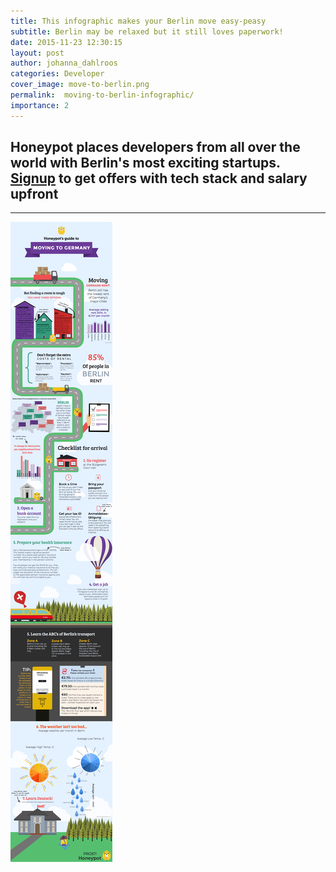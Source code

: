 ```yaml
---
title: This infographic makes your Berlin move easy-peasy
subtitle: Berlin may be relaxed but it still loves paperwork!
date: 2015-11-23 12:30:15
layout: post
author: johanna_dahlroos
categories: Developer
cover_image: move-to-berlin.png
permalink:  moving-to-berlin-infographic/
importance: 2
---
```


## Honeypot places developers from all over the world with Berlin's most exciting startups. [Signup][1] to get offers with tech stack and salary upfront

* * *

![moving to Berlin infographic](/assets/images/move-to-berlin-infographic.png)

[1]: https://www.honeypot.io/users/sign_up?utm_source=blog "Sign-up"
